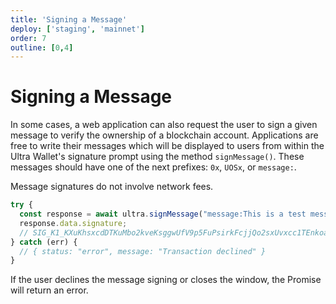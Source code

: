 ```yaml
---
title: 'Signing a Message'
deploy: ['staging', 'mainnet']
order: 7
outline: [0,4]
---
```


# Signing a Message

In some cases, a web application can also request the user to sign a given message to verify the ownership of a blockchain account. Applications are free to write their messages which will be displayed to users from within the Ultra Wallet's signature prompt using the method `signMessage()`. These messages should have one of the next prefixes: `0x`, `UOSx`, or `message:`.

Message signatures do not involve network fees.

```JavaScript
try {
  const response = await ultra.signMessage("message:This is a test message");
  response.data.signature;
  // SIG_K1_KXuKhsxcdDTKuMbo2kveKsggwUfV9p5FuPsirkFcjjQo2sxUvxcc1TEnkoancsWTf6SEHj1jMjB9e6GuRkg6ZrEvV5tHa8
} catch (err) {
  // { status: "error", message: "Transaction declined" }
}
```

If the user declines the message signing or closes the window, the Promise will return an error.